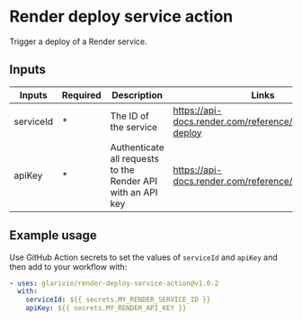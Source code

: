 # Render deploy service action

Trigger a deploy of a Render service.

## Inputs

| Inputs    | Required | Description                                                 | Links                                                |
| --------- | -------- | ----------------------------------------------------------- | ---------------------------------------------------- |
| serviceId | \*       | The ID of the service                                       | https://api-docs.render.com/reference/create-deploy  |
| apiKey    | \*       | Authenticate all requests to the Render API with an API key | https://api-docs.render.com/reference/authentication |

## Example usage

Use GitHub Action secrets to set the values of `serviceId` and `apiKey` and then add to your workflow with:

```yml
- uses: glarivie/render-deploy-service-action@v1.0.2
  with:
    serviceId: ${{ secrets.MY_RENDER_SERVICE_ID }}
    apiKey: ${{ secrets.MY_RENDER_API_KEY }}
```
